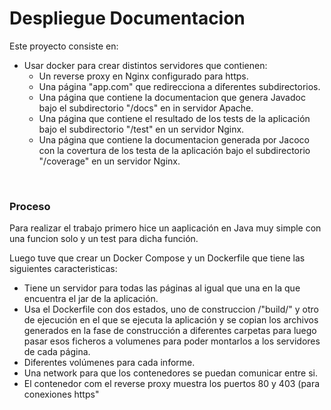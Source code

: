 # Despliegue Documentacion

Este proyecto consiste en:
- Usar docker para crear distintos servidores que contienen:
    - Un reverse proxy en Nginx configurado para https.
    - Una página "app.com" que redirecciona a diferentes subdirectorios.
    - Una página que contiene la documentacion que genera Javadoc bajo el subdirectorio "/docs" en in servidor Apache.
    - Una página que contiene el resultado de los tests de la aplicación bajo el subdirectorio "/test" en un servidor Nginx.
    - Una página que contiene la documentacion generada por Jacoco con la covertura de los testa de la aplicación bajo el subdirectorio "/coverage" en un servidor Nginx.
<br/>

### Proceso

Para realizar el trabajo primero hice un aaplicación en Java muy simple con una funcion solo y un test para dicha función. 

Luego tuve que crear un Docker Compose y un Dockerfile que tiene las siguientes caracteristicas:
- Tiene un servidor para todas las páginas al igual que una en la que encuentra el jar de la aplicación.
- Usa el Dockerfile con dos estados, uno de construccion /"build/" y otro de ejecución en el que se ejecuta la aplicación y se copian los archivos generados en la fase de construcción a diferentes carpetas para luego pasar esos ficheros a volumenes para poder montarlos a los servidores de cada página.
- Diferentes volúmenes para cada informe.
- Una network para que los contenedores se puedan comunicar entre si.
- El contenedor com el reverse proxy muestra los puertos 80 y 403 (para conexiones https"
